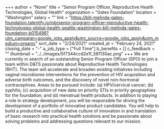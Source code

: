+++
author = "None"
title = "Senior Program Officer, Reproductive Health Technologies, Global Health"
organization = "Gates Foundation"
location = "Washington"
salary = ""
link = "https://bill-melinda-gates-foundation.talentify.io/job/senior-program-officer-reproductive-health-technologies-global-health-seattle-washington-bill-melinda-gates-foundation-b015498?utm_campaign=google_jobs_apply&utm_source=google_jobs_apply&utm_medium=organic"
sort_date = "2/24/2021"
created_at = "February 24, 2021"
closing_date = "-"
a_job_type = ["Full Time"]
b_benefits = []
c_feedback = ""
thumbnail = "../../images/5f7344ccd2e1f_581130ac.png"
+++
We are currently in search of an outstanding Senior Program Officer (SPO) to join a team within D&TS passionate about Reproductive Health Technologies (RHT). The team will accelerate and broaden existing initiatives including vaginal microbiome interventions for the prevention of HIV acquisition and adverse birth outcomes, and the discovery of novel non-hormonal contraceptives. Areas to be pursued include: (a) HPV/cervical cancer; (b) syphilis; (c) acquisition of new data on priority STIs in priority geographies for the foundation; and (d) menstrual health products. In addition to playing a role in strategy development, you will be responsible for driving the development of a portfolio of innovative product candidates. You will help to build a productive and collaborative culture of innovation in and translation of basic research into practical health solutions and be passionate about solving problems and addressing questions relevant to our mission.